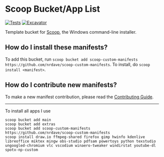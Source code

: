 # Scoop Bucket/App List


[![Tests](https://github.com/nrdave/scoop-custom-manifests/actions/workflows/ci.yml/badge.svg)](https://github.com/nrdave/scoop-custom-manifests/actions/workflows/ci.yml)
[![Excavator](https://github.com/nrdave/scoop-custom-manifests/actions/workflows/excavator.yml/badge.svg)](https://github.com/nrdave/scoop-custom-manifests/actions/workflows/excavator.yml)

Template bucket for [Scoop](https://scoop.sh), the Windows command-line installer.

How do I install these manifests?
---------------------------------

To add this bucket, run `scoop bucket add scoop-custom-manifests https://github.com/nrdave/scoop-custom-manifests`. To install, do `scoop install <manifest>`.

How do I contribute new manifests?
----------------------------------

To make a new manifest contribution, please read the [Contributing Guide](https://github.com/ScoopInstaller/.github/blob/main/.github/CONTRIBUTING.md).

----

To install all apps I use
```
scoop bucket add main
scoop bucket add extras
scoop bucket add scoop-custom-manifests https://github.com/nrdave/scoop-custom-manifests
scoop install draw.io ffmpeg-shared firefox gimp hwinfo kdenlive libreoffice miktex mingw obs-studio pdfsam powertoys python texstudio ungoogled-chromium vlc vscodium winaero-tweaker windirstat youtube-dl spotx-np-custom
```
